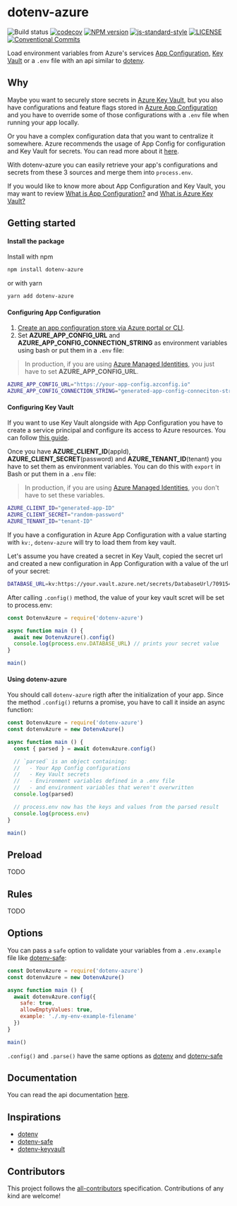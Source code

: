 # dotenv-azure

![Build status](https://github.com/danielfsousa/dotenv-azure/workflows/ci/badge.svg)
[![codecov](https://codecov.io/gh/danielfsousa/dotenv-azure/branch/master/graph/badge.svg)](https://codecov.io/gh/danielfsousa/dotenv-azure)
[![NPM version](https://img.shields.io/npm/v/dotenv-azure.svg)](https://www.npmjs.com/package/dotenv)
[![js-standard-style](https://img.shields.io/badge/code%20style-standard-brightgreen.svg)](https://github.com/feross/standard)
[![LICENSE](https://img.shields.io/github/license/danielfsousa/dotenv-azure.svg)](LICENSE)
[![Conventional Commits](https://img.shields.io/badge/Conventional%20Commits-1.0.0-yellow.svg)](https://conventionalcommits.org)

Load environment variables from Azure's services [App Configuration](https://azure.microsoft.com/en-us/services/app-configuration/), [Key Vault](https://azure.microsoft.com/en-us/services/key-vault/) or a `.env` file with an api similar to [dotenv](https://github.com/motdotla/dotenv).

## Why

Maybe you want to securely store secrets in [Azure Key Vault](https://azure.microsoft.com/en-us/services/key-vault/), but you also have configurations and feature flags stored in [Azure App Configuration](https://azure.microsoft.com/en-us/services/app-configuration/) and you have to override some of those configurations with a `.env` file when running your app locally.

Or you have a complex configuration data that you want to centralize it somewhere. Azure recommends the usage of App Config for configuration and Key Vault for secrets. You can read more about it [here](https://docs.microsoft.com/en-us/azure/azure-app-configuration/faq).

With dotenv-azure you can easily retrieve your app's configurations and secrets from these 3 sources and merge them into `process.env`.

If you would like to know more about App Configuration and Key Vault, you may want to review [What is App Configuration?](https://docs.microsoft.com/en-us/azure/azure-app-configuration/overview) and [What is Azure Key Vault?](https://docs.microsoft.com/en-us/azure/key-vault/key-vault-overview)

## Getting started

#### Install the package

Install with npm
```bash
npm install dotenv-azure
```

or with yarn
```bash
yarn add dotenv-azure
```


#### Configuring App Configuration

1. [Create an app configuration store via Azure portal or CLI](https://docs.microsoft.com/en-us/azure/azure-app-configuration/quickstart-aspnet-core-app#create-an-app-configuration-store).
2. Set **AZURE_APP_CONFIG_URL** and **AZURE_APP_CONFIG_CONNECTION_STRING** as environment variables using bash or put them in a `.env` file:

> In production, if you are using [Azure Managed Identities](https://docs.microsoft.com/en-us/azure/active-directory/managed-identities-azure-resources/overview), you just have to set **AZURE_APP_CONFIG_URL**.

```bash
AZURE_APP_CONFIG_URL="https://your-app-config.azconfig.io"
AZURE_APP_CONFIG_CONNECTION_STRING="generated-app-config-conneciton-string"
```

#### Configuring Key Vault

If you want to use Key Vault alongside with App Configuration you have to create a service principal and configure its access to Azure resources. You can follow [this guide](https://docs.microsoft.com/en-us/azure/active-directory/develop/howto-create-service-principal-portal).

Once you have **AZURE_CLIENT_ID**(appId), **AZURE_CLIENT_SECRET**(password) and **AZURE_TENANT_ID**(tenant) you have to set them as environment variables. You can do this with `export` in Bash or put them in a `.env` file:

> In production, if you are using [Azure Managed Identities](https://docs.microsoft.com/en-us/azure/active-directory/managed-identities-azure-resources/overview), you don't have to set these variables.

```bash
AZURE_CLIENT_ID="generated-app-ID"
AZURE_CLIENT_SECRET="random-password"
AZURE_TENANT_ID="tenant-ID"
```

If you have a configuration in Azure App Configuration with a value starting with `kv:`, `dotenv-azure` will try to load them from key vault.

Let's assume you have created a secret in Key Vault, copied the secret url and created a new configuration in App Configuration with a value of the url of your secret:
```bash
DATABASE_URL=kv:https://your.vault.azure.net/secrets/DatabaseUrl/7091540ce97143deb08790a53fc2a75d
```

After calling `.config()` method, the value of your key vault scret will be set to process.env:

```javascript
const DotenvAzure = require('dotenv-azure')

async function main () {
  await new DotenvAzure().config()
  console.log(process.env.DATABASE_URL) // prints your secret value
}

main()
```

#### Using dotenv-azure

You should call `dotenv-azure` rigth after the initialization of your app. Since the method `.config()` returns a promise, you have to call it inside an async function:
```javascript
const DotenvAzure = require('dotenv-azure')
const dotenvAzure = new DotenvAzure()

async function main () {
  const { parsed } = await dotenvAzure.config()

  // `parsed` is an object containing:
  //   - Your App Config configurations
  //   - Key Vault secrets
  //   - Environment variables defined in a .env file
  //   - and environment variables that weren't overwritten
  console.log(parsed)

  // process.env now has the keys and values from the parsed result
  console.log(process.env)
}

main()
```

## Preload

TODO

## Rules

TODO

## Options

You can pass a `safe` option to validate your variables from a `.env.example` file like [dotenv-safe](https://github.com/rolodato/dotenv-safe):

```javascript
const DotenvAzure = require('dotenv-azure')
const dotenvAzure = new DotenvAzure()

async function main () {
  await dotenvAzure.config({
    safe: true,
    allowEmptyValues: true,
    example: './.my-env-example-filename'
  })
}

main()
```

`.config()` and `.parse()` have the same options as [dotenv](https://github.com/motdotla/dotenv#options) and [dotenv-safe](https://github.com/rolodato/dotenv-safe#options)

## Documentation

You can read the api documentation [here]().

## Inspirations

- [dotenv](https://github.com/motdotla/dotenv)
- [dotenv-safe](https://github.com/rolodato/dotenv-safe)
- [dotenv-keyvault](https://github.com/martinpeck/dotenv-keyvault)

## Contributors

<!-- ALL-CONTRIBUTORS-LIST:START - Do not remove or modify this section -->
<!-- prettier-ignore -->

<!-- ALL-CONTRIBUTORS-LIST:END -->

This project follows the [all-contributors](https://github.com/kentcdodds/all-contributors) specification. Contributions of any kind are welcome!
